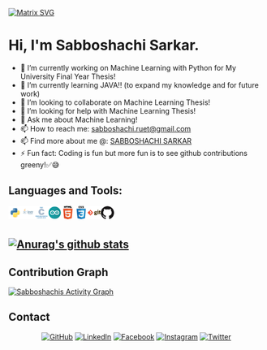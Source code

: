 [![Matrix SVG](https://raw.githubusercontent.com/rodrigograca31/rodrigograca31/master/matrix.svg)](https://www.youtube.com/watch?v=SDkAGkd4NLc) 

# Hi, I'm Sabboshachi Sarkar.


<!-- **sabboshachi/sabboshachi** is a ✨ _special_ ✨ repository because its `README.md` (this file) appears on your GitHub profile. -->

<!-- Here are some ideas to get you started: -->

- 🔭 I’m currently working on Machine Learning with Python for My University Final Year Thesis!
- 🌱 I’m currently learning JAVA!! (to expand my knowledge and for future work)
- 👯 I’m looking to collaborate on Machine Learning Thesis!
- 🤔 I’m looking for help with Machine Learning Thesis!
- 💬 Ask me about Machine Learning!
- 📫 How to reach me: sabboshachi.ruet@gmail.com 
- 📫 Find more about me @: [SABBOSHACHI SARKAR](https://sabboshachi.github.io)
- ⚡ Fun fact: Coding is fun but more fun is to see  github contributions greeny!✅😅
<!--- 😄 Pronouns: .... -->

## Languages and Tools:

<img align="left" alt="Python" width="26px" src="https://raw.githubusercontent.com/github/explore/80688e429a7d4ef2fca1e82350fe8e3517d3494d/topics/python/python.png" />

<img align="left" alt="Java" width="26px" src="https://raw.githubusercontent.com/github/explore/80688e429a7d4ef2fca1e82350fe8e3517d3494d/topics/java/java.png" />

<img align="left" alt="C" width="26px" src="https://raw.githubusercontent.com/github/explore/80688e429a7d4ef2fca1e82350fe8e3517d3494d/topics/c/c.png" />

<img align="left" alt="Arduino" width="26px" src="https://raw.githubusercontent.com/github/explore/80688e429a7d4ef2fca1e82350fe8e3517d3494d/topics/arduino/arduino.png" />


<img align="left" alt="HTML5" width="26px" src="https://raw.githubusercontent.com/github/explore/80688e429a7d4ef2fca1e82350fe8e3517d3494d/topics/html/html.png" />
<img align="left" alt="CSS3" width="26px" src="https://raw.githubusercontent.com/github/explore/80688e429a7d4ef2fca1e82350fe8e3517d3494d/topics/css/css.png" />

<img align="left" alt="Git" width="26px" src="https://raw.githubusercontent.com/github/explore/80688e429a7d4ef2fca1e82350fe8e3517d3494d/topics/git/git.png" />
<img align="left" alt="GitHub" width="26px" src="https://raw.githubusercontent.com/github/explore/78df643247d429f6cc873026c0622819ad797942/topics/github/github.png" />

<br/>
<br/>

[![Anurag's github stats](https://github-readme-stats.vercel.app/api?username=sabboshachi&show_icons=true&theme=dark)](https://github.com/anuraghazra/github-readme-stats)
---

## Contribution Graph

<a href="https://github.com/ashutosh00710/github-readme-activity-graph"><img alt="Sabboshachis Activity Graph" src="https://activity-graph.herokuapp.com/graph?username=sabboshachi&bg_color=00001a&color=ffffff&line=00cc00&point=FFFFFF&hide_border=true"/></a>

## Contact

<p align="center">
	<a href="https://github.com/sabboshachi"><img src="https://img.icons8.com/bubbles/50/000000/github.png" alt="GitHub"/></a>
	<a href="https://www.linkedin.com/in/sabboshachi-sarkar-8b5573154"><img src="https://img.icons8.com/bubbles/50/000000/linkedin.png" alt="LinkedIn"/></a>
	<a href="https://www.facebook.com/sabboshachi/"><img src="https://img.icons8.com/bubbles/50/000000/facebook-new.png" alt="Facebook"/></a>
	<a href="https://www.instagram.com/_sabboshachi_/"><img src="https://img.icons8.com/bubbles/50/000000/instagram.png" alt="Instagram"/></a>
	<a href="https://twitter.com/sabboshachi71"><img src="https://img.icons8.com/bubbles/50/000000/twitter.png" alt="Twitter"/></a>
</p>


